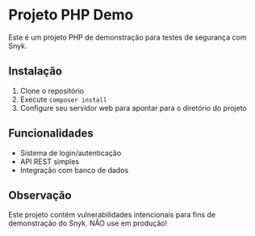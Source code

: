 # Projeto PHP Demo

Este é um projeto PHP de demonstração para testes de segurança com Snyk.

## Instalação

1. Clone o repositório
2. Execute `composer install`
3. Configure seu servidor web para apontar para o diretório do projeto

## Funcionalidades

- Sistema de login/autenticação
- API REST simples
- Integração com banco de dados

## Observação

Este projeto contém vulnerabilidades intencionais para fins de demonstração do Snyk. NÃO use em produção! 